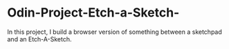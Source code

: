 # Odin-Project-Etch-a-Sketch-
In this project, I build a browser version of something between a sketchpad and an Etch-A-Sketch.
